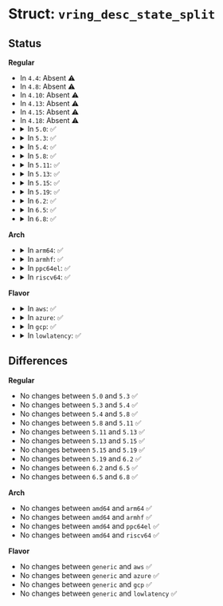 # Struct: <code>vring_desc_state_split</code>

## Status
<b>Regular</b>
<ul>
<li>
In <code>4.4</code>: Absent ⚠️
</li>
<li>
In <code>4.8</code>: Absent ⚠️
</li>
<li>
In <code>4.10</code>: Absent ⚠️
</li>
<li>
In <code>4.13</code>: Absent ⚠️
</li>
<li>
In <code>4.15</code>: Absent ⚠️
</li>
<li>
In <code>4.18</code>: Absent ⚠️
</li>
<li>
<details>
<summary>In <code>5.0</code>: ✅</summary>

```c
struct vring_desc_state_split {
    void *data;
    struct vring_desc *indir_desc;
};
```
</details>
</li>
<li>
<details>
<summary>In <code>5.3</code>: ✅</summary>

```c
struct vring_desc_state_split {
    void *data;
    struct vring_desc *indir_desc;
};
```
</details>
</li>
<li>
<details>
<summary>In <code>5.4</code>: ✅</summary>

```c
struct vring_desc_state_split {
    void *data;
    struct vring_desc *indir_desc;
};
```
</details>
</li>
<li>
<details>
<summary>In <code>5.8</code>: ✅</summary>

```c
struct vring_desc_state_split {
    void *data;
    struct vring_desc *indir_desc;
};
```
</details>
</li>
<li>
<details>
<summary>In <code>5.11</code>: ✅</summary>

```c
struct vring_desc_state_split {
    void *data;
    struct vring_desc *indir_desc;
};
```
</details>
</li>
<li>
<details>
<summary>In <code>5.13</code>: ✅</summary>

```c
struct vring_desc_state_split {
    void *data;
    struct vring_desc *indir_desc;
};
```
</details>
</li>
<li>
<details>
<summary>In <code>5.15</code>: ✅</summary>

```c
struct vring_desc_state_split {
    void *data;
    struct vring_desc *indir_desc;
};
```
</details>
</li>
<li>
<details>
<summary>In <code>5.19</code>: ✅</summary>

```c
struct vring_desc_state_split {
    void *data;
    struct vring_desc *indir_desc;
};
```
</details>
</li>
<li>
<details>
<summary>In <code>6.2</code>: ✅</summary>

```c
struct vring_desc_state_split {
    void *data;
    struct vring_desc *indir_desc;
};
```
</details>
</li>
<li>
<details>
<summary>In <code>6.5</code>: ✅</summary>

```c
struct vring_desc_state_split {
    void *data;
    struct vring_desc *indir_desc;
};
```
</details>
</li>
<li>
<details>
<summary>In <code>6.8</code>: ✅</summary>

```c
struct vring_desc_state_split {
    void *data;
    struct vring_desc *indir_desc;
};
```
</details>
</li>
</ul>
<b>Arch</b>
<ul>
<li>
<details>
<summary>In <code>arm64</code>: ✅</summary>

```c
struct vring_desc_state_split {
    void *data;
    struct vring_desc *indir_desc;
};
```
</details>
</li>
<li>
<details>
<summary>In <code>armhf</code>: ✅</summary>

```c
struct vring_desc_state_split {
    void *data;
    struct vring_desc *indir_desc;
};
```
</details>
</li>
<li>
<details>
<summary>In <code>ppc64el</code>: ✅</summary>

```c
struct vring_desc_state_split {
    void *data;
    struct vring_desc *indir_desc;
};
```
</details>
</li>
<li>
<details>
<summary>In <code>riscv64</code>: ✅</summary>

```c
struct vring_desc_state_split {
    void *data;
    struct vring_desc *indir_desc;
};
```
</details>
</li>
</ul>
<b>Flavor</b>
<ul>
<li>
<details>
<summary>In <code>aws</code>: ✅</summary>

```c
struct vring_desc_state_split {
    void *data;
    struct vring_desc *indir_desc;
};
```
</details>
</li>
<li>
<details>
<summary>In <code>azure</code>: ✅</summary>

```c
struct vring_desc_state_split {
    void *data;
    struct vring_desc *indir_desc;
};
```
</details>
</li>
<li>
<details>
<summary>In <code>gcp</code>: ✅</summary>

```c
struct vring_desc_state_split {
    void *data;
    struct vring_desc *indir_desc;
};
```
</details>
</li>
<li>
<details>
<summary>In <code>lowlatency</code>: ✅</summary>

```c
struct vring_desc_state_split {
    void *data;
    struct vring_desc *indir_desc;
};
```
</details>
</li>
</ul>

## Differences
<b>Regular</b>
<ul>
<li>
No changes between <code>5.0</code> and <code>5.3</code> ✅
</li>
<li>
No changes between <code>5.3</code> and <code>5.4</code> ✅
</li>
<li>
No changes between <code>5.4</code> and <code>5.8</code> ✅
</li>
<li>
No changes between <code>5.8</code> and <code>5.11</code> ✅
</li>
<li>
No changes between <code>5.11</code> and <code>5.13</code> ✅
</li>
<li>
No changes between <code>5.13</code> and <code>5.15</code> ✅
</li>
<li>
No changes between <code>5.15</code> and <code>5.19</code> ✅
</li>
<li>
No changes between <code>5.19</code> and <code>6.2</code> ✅
</li>
<li>
No changes between <code>6.2</code> and <code>6.5</code> ✅
</li>
<li>
No changes between <code>6.5</code> and <code>6.8</code> ✅
</li>
</ul>
<b>Arch</b>
<ul>
<li>
No changes between <code>amd64</code> and <code>arm64</code> ✅
</li>
<li>
No changes between <code>amd64</code> and <code>armhf</code> ✅
</li>
<li>
No changes between <code>amd64</code> and <code>ppc64el</code> ✅
</li>
<li>
No changes between <code>amd64</code> and <code>riscv64</code> ✅
</li>
</ul>
<b>Flavor</b>
<ul>
<li>
No changes between <code>generic</code> and <code>aws</code> ✅
</li>
<li>
No changes between <code>generic</code> and <code>azure</code> ✅
</li>
<li>
No changes between <code>generic</code> and <code>gcp</code> ✅
</li>
<li>
No changes between <code>generic</code> and <code>lowlatency</code> ✅
</li>
</ul>

